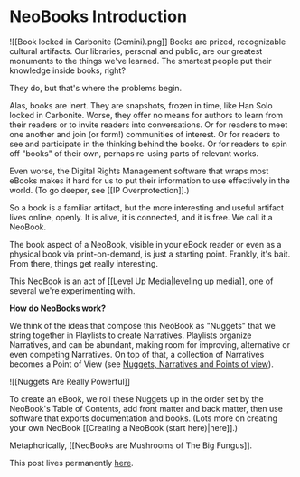 # NeoBooks Introduction

![[Book locked in Carbonite (Gemini).png]]
Books are prized, recognizable cultural artifacts. Our libraries, personal and public, are our greatest monuments to the things we've learned. The smartest people put their knowledge inside books, right? 

They do, but that's where the problems begin. 

Alas, books are inert. They are snapshots, frozen in time, like Han Solo locked in Carbonite. Worse, they offer no means for authors to learn from their readers or to invite readers into conversations. Or for readers to meet one another and join (or form!) communities of interest. Or for readers to see and participate in the thinking behind the books. Or for readers to spin off "books" of their own, perhaps re-using parts of relevant works. 

Even worse, the Digital Rights Management software that wraps most eBooks makes it hard for us to put their information to use effectively in the world. (To go deeper, see [[IP Overprotection]].)

So a book is a familiar artifact, but the more interesting and useful artifact lives online, openly. It is alive, it is connected, and it is free. We call it a NeoBook. 

The book aspect of a NeoBook, visible in your eBook reader or even as a physical book via print-on-demand, is just a starting point. Frankly, it's bait. From there, things get really interesting. 

This NeoBook is an act of [[Level Up Media|leveling up media]], one of several we're experimenting with. 

**How do NeoBooks work?**

We think of the ideas that compose this NeoBook as "Nuggets" that we string together in Playlists to create Narratives. Playlists organize Narratives, and can be abundant, making room for improving, alternative or even competing Narratives. On top of that, a collection of Narratives becomes a Point of View (see [Nuggets, Narratives and Points of view](http://www.youtube.com/watch?v=EmId2x6JSQE&feature=related)). 

![[Nuggets Are Really Powerful]]

To create an eBook, we roll these Nuggets up in the order set by the NeoBook's Table of Contents, add front matter and back matter, then use software that exports documentation and books. (Lots more on creating your own NeoBook [[Creating a NeoBook (start here)|here]].)

Metaphorically, [[NeoBooks are Mushrooms of The Big Fungus]]. 

This post lives permanently [here](https://wiki.openglobalmind.com/projects/jerry's_nuggets/neobooks_intro). 